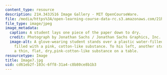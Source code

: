 ```yaml
---
content_type: resource
description: 21H.343JS16 Image Gallery - MIT OpenCourseWare.
file: /media/https%3A/open-learning-course-data-rc.s3.amazonaws.com/21h-343j-making-books-the-renaissance-and-today-spring-2016/cd61eb2f103c6ff831a4c8b80ce8b1b3_Image7.jpg
file_type: image/jpeg
image_metadata:
  caption: A student lays one piece of the paper down to dry.
  credit: Photograph by Jonathan Sachs / Jonathan Sachs Graphics, Inc.
  image-alt: A glove-wearing student stands over a plastic water-filled containers
    filled with a pink, cotton-like substance. To his left, another students spreads
    a thin, flat, dry,pink-cotton-like substance on a table.
resourcetype: Image
title: Image7.jpg
uid: cd61eb2f-103c-6ff8-31a4-c8b80ce8b1b3
---
```

